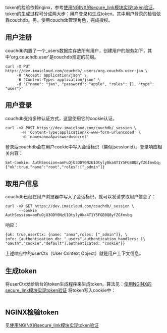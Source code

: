 token的检验依赖nginx，参考[使用NGINX的secure_link模块实现token验证](使用NGINX的secure_link模块实现token验证)。  
token的生成过程可分成两大步：用户登录和生成token。其中用户登录的检验依靠couchdb。另，使用couchdb管理角色，完成授权。
## 用户注册
couchdb内置了一个_users数据库存放所有用户，创建用户的服务如下，其中'org.couchdb.user'是couchdb规定的前缀。
```
curl -X PUT https://dev.imaicloud.com/couchdb/_users/org.couchdb.user:jan \
     -H "Accept: application/json" \
     -H "Content-Type: application/json" \
     -d '{"name": "jan", "password": "apple", "roles": [], "type": "user"}'
```
## 用户登录
couchdb支持多种认证方式，这里使用它的cookie认证。  
```
curl -vX POST https://dev.imaicloud.com/couchdb/_session \
       -H 'Content-Type:application/x-www-form-urlencoded' \
       -d 'name=anna&password=secret'
```
登录后couchdb会在用户cookie中写入会话标识（类似jsessionid）。登录响应相关内容：  
```
Set-Cookie: AuthSession=amFuOjU3ODY0NzU1Otyly0ka4T1Y5FGB0Q8yfZGfmvbq;
{"ok":true,"name":"root","roles":["_admin"]}
```
## 取用户信息
couchdb已经在用户浏览器中写入了会话标识，就可以发请求取用户信息了：
```
curl -vX GET https://dev.imaicloud.com/couchdb/_session \
      --cookie AuthSession=amFuOjU3ODY0NzU1Otyly0ka4T1Y5FGB0Q8yfZGfmvbq
```
响应：
```
{ok: true,userCtx: {name: "anna",roles: ["_admin"]}, \
info: {authentication_db: "_users",authentication_handlers: [\
"oauth","cookie","default"],authenticated: "cookie"}}
```
上述响应中的userCtx（User Context Object）就是用户上下文信息。

## 生成token
将userCtx发给后台的token生成程序来生成token。算法见：[使用NGINX的secure_link模块实现token验证](使用NGINX的secure_link模块实现token验证)
将token写入cookie中：
```imaicloud_expires=2147483647; imaicloud_md5=TX7ZNGJJNqtHviTmMr-DDQ; imaicloud_payload=payload; imaicloud_role=_admin,compdev,appdev
```

## NGINX检验token
见[使用NGINX的secure_link模块实现token验证](使用NGINX的secure_link模块实现token验证)